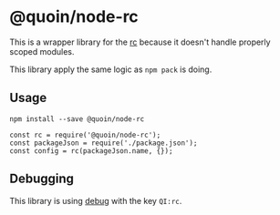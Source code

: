 # @quoin/node-rc

This is a wrapper library for the [rc](https://www.npmjs.com/package/rc) because
it doesn't handle properly scoped modules.

This library apply the same logic as `npm pack` is doing.

## Usage

    npm install --save @quoin/node-rc

    const rc = require('@quoin/node-rc');
    const packageJson = require('./package.json');
    const config = rc(packageJson.name, {});

## Debugging

This library is using [debug](https://www.npmjs.com/package/debug) with the key
`QI:rc`.
